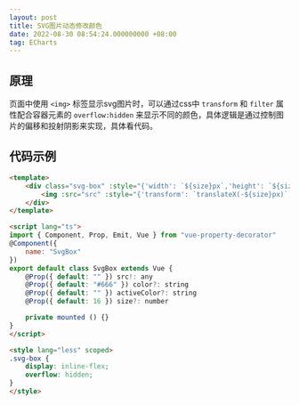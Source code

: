 ```yaml
---
layout: post
title: SVG图片动态修改颜色
date: 2022-08-30 08:54:24.000000000 +08:00
tag: ECharts
---
```


## 原理
页面中使用 `<img>` 标签显示svg图片时，可以通过css中 `transform` 和 `filter` 属性配合容器元素的 `overflow:hidden` 来显示不同的颜色，具体逻辑是通过控制图片的偏移和投射阴影来实现，具体看代码。


## 代码示例
``` html
<template>
    <div class="svg-box" :style="{'width': `${size}px`,'height': `${size}px`}">
        <img :src="src" :style="{'transform': `translateX(-${size}px)`, 'filter': `drop-shadow(${activeColor || color} ${size}px 0)`}"/>
    </div>
</template>

<script lang="ts">
import { Component, Prop, Emit, Vue } from "vue-property-decorator"
@Component({
    name: "SvgBox"
})
export default class SvgBox extends Vue {
    @Prop({ default: "" }) src!: any
    @Prop({ default: "#666" }) color?: string
    @Prop({ default: "" }) activeColor?: string
    @Prop({ default: 16 }) size?: number

    private mounted () {}
}
</script>

<style lang="less" scoped>
.svg-box {
    display: inline-flex;
    overflow: hidden;
}
</style>

```


